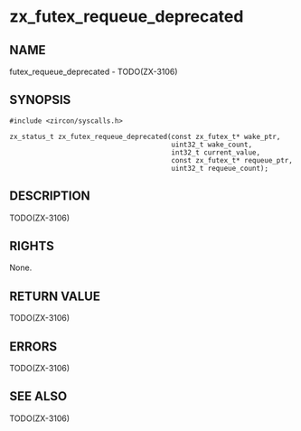 # zx_futex_requeue_deprecated

## NAME

<!-- Updated by update-docs-from-abigen, do not edit. -->

futex_requeue_deprecated - TODO(ZX-3106)

## SYNOPSIS

<!-- Updated by update-docs-from-abigen, do not edit. -->

```
#include <zircon/syscalls.h>

zx_status_t zx_futex_requeue_deprecated(const zx_futex_t* wake_ptr,
                                        uint32_t wake_count,
                                        int32_t current_value,
                                        const zx_futex_t* requeue_ptr,
                                        uint32_t requeue_count);
```

## DESCRIPTION

TODO(ZX-3106)

## RIGHTS

<!-- Updated by update-docs-from-abigen, do not edit. -->

None.

## RETURN VALUE

TODO(ZX-3106)

## ERRORS

TODO(ZX-3106)

## SEE ALSO

TODO(ZX-3106)
